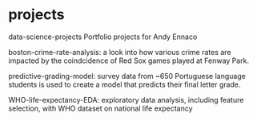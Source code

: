 # projects
data-science-projects
Portfolio projects for Andy Ennaco

boston-crime-rate-analysis: a look into how various crime rates are impacted by the coindcidence of Red Sox games played at Fenway Park.

predictive-grading-model: survey data from ~650 Portuguese language students is used to create a model that predicts their final letter grade.

WHO-life-expectancy-EDA: exploratory data analysis, including feature selection, with WHO dataset on national life expectancy
